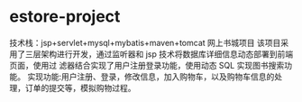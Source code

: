 # estore-project
技术栈：jsp+servlet+mysql+mybatis+maven+tomcat
网上书城项目
该项目采用了三层架构进行开发，通过监听器和 jsp 技术将数据库详细信息动态部署到前端页面，使用过
滤器结合实现了用户注册登录功能，使用动态 SQL 实现图书搜索功能。
实现功能:用户注册、登录，修改信息，加入购物车，以及购物车信息的处理，订单的提交等，模拟购物过程。

